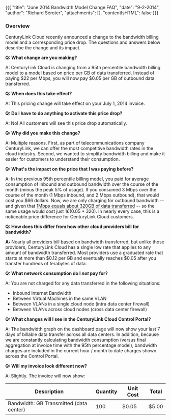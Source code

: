 {{{
  "title": "June 2014 Bandwidth Model Change FAQ",
  "date": "9-2-2014",
  "author": "Richard Seroter",
  "attachments": [],
  "contentIsHTML": false
}}}

### Overview
CenturyLink Cloud recently announced a change to the bandwidth billing model and a corresponding price drop. The questions and answers below describe the change and its impact.

**Q: What change are you making?**

A: CenturyLink Cloud is changing from a 95th percentile bandwidth billing model to a model based on price per GB of data transferred. Instead of paying $22 per Mbps, you will now pay $0.05 per GB of outbound data transferred.

**Q: When does this take effect?**

A: This pricing change will take effect on your July 1, 2014 invoice.

**Q: Do I have to do anything to activate this price drop?**

A: No! All customers will see this price drop automatically.

**Q: Why did you make this change?**

A: Multiple reasons. First, as part of telecommunications company CenturyLink, we can offer the most competitive bandwidth rates in the cloud industry. Second, we wanted to simplify bandwidth billing and make it easier for customers to understand their consumption.

**Q: What's the impact on the price that I was paying before?**

A: In the previous 95th percentile billing model, you paid for average consumption of inbound and outbound bandwidth over the course of the month (minus the peak 5% of usage). If you consumed 3 Mbps over the course of the month (1 Mbps inbound, and 2 Mbps outbound), that would cost you $66 dollars. Now, we are only charging for outbound bandwidth -- and given that [1Mbps equals about 320GB of data transferred](//www.google.com/#q=convert+1+Mbps+to+GB+per+month) -- so the same usage would cost just $16 ($0.05 * 320). In nearly every case, this is a noticeable price difference for CenturyLink Cloud customers.

<p><strong>Q: How does this differ from how other cloud providers bill for bandwidth?</strong>
</p>
<p><strong>A:</strong> Nearly all providers bill based on bandwidth transferred, but unlike those providers, CenturyLink Cloud has a single low rate that applies to any amount of bandwidth transferred. Most providers use a graduated rate that starts at more
  than $0.12 per GB and eventually reaches $0.05 after you transfer hundreds of terabytes of data.</p>

**Q: What network consumption do I *not* pay for?**

A: You are not charged for any data transferred in the following situations:
* Inbound Internet Bandwidth
* Between Virtual Machines in the same VLAN
* Between VLANs in a single cloud node (intra data center firewall)
* Between VLANs across cloud nodes (cross data center firewall)

**Q: What changes will I see in the CenturyLink Cloud Control Portal?**

A: The bandwidth graph on the dashboard page will now show your last 7 days of billable data transfer across all data centers. In addition, because we are constantly calculating bandwidth consumption (versus final aggregation at invoice time with the 95th percentage model), bandwidth charges are included in the current hour / month to date charges shown across the Control Portal.

**Q: Will my invoice look different now?**

A: Slightly. The invoice will now show:

**Description**|**Quantity**|**Unit Cost**|**Total**
---------------|------------|-------------|---------
Bandwidth: GB Transmitted (data center)|100|$0.05|$5.00    
